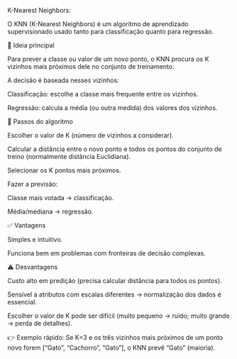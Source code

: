 K-Nearest Neighbors:

O KNN (K-Nearest Neighbors) é um algoritmo de aprendizado supervisionado usado tanto para classificação quanto para regressão.

🌟 Ideia principal

Para prever a classe ou valor de um novo ponto, o KNN procura os K vizinhos mais próximos dele no conjunto de treinamento.

A decisão é baseada nesses vizinhos:

Classificação: escolhe a classe mais frequente entre os vizinhos.

Regressão: calcula a média (ou outra medida) dos valores dos  vizinhos.

🔑 Passos do algoritmo

Escolher o valor de K (número de vizinhos a considerar).

Calcular a distância entre o novo ponto e todos os pontos do conjunto de treino (normalmente distância Euclidiana).

Selecionar os K pontos mais próximos.

Fazer a previsão:

Classe mais votada → classificação.

Média/mediana → regressão.

✅ Vantagens

Simples e intuitivo.

Funciona bem em problemas com fronteiras de decisão complexas.

⚠️ Desvantagens

Custo alto em predição (precisa calcular distância para todos os pontos).

Sensível a atributos com escalas diferentes → normalização dos dados é essencial.

Escolher o valor de K pode ser difícil (muito pequeno → ruído; muito grande → perda de detalhes).

👉 Exemplo rápido:
Se K=3 e os três vizinhos mais próximos de um ponto novo forem [“Gato”, “Cachorro”, “Gato”], o KNN prevê “Gato” (maioria).